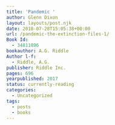 ```yaml
---
title: 'Pandemic '
author: Glenn Dixon
layout: layouts/post.njk
date: 2018-07-28T15:05:38+00:00
url: /pandemic-the-extinction-files-1/
Book Id:
  - 34811896
bookauthor: A.G. Riddle
Author l-f:
  - Riddle, A.G.
publisher: Riddle Inc.
pages: 696
yearpublished: 2017
status: currently-reading
categories:
  - Uncategorized
tags:
  - posts
  - books
---
```

